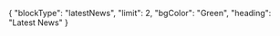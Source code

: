 {
    "blockType": "latestNews",
    "limit": 2,
    "bgColor": "Green",
    "heading": "Latest News"
}
